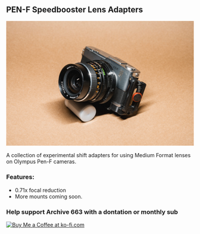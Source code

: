 ## PEN-F Speedbooster Lens Adapters

![olympusPENFSpeedboosterAdapters](https://github.com/Archive-663/lensAdapters/blob/main/Olympus%20PEN-F/SPEEDBOOSTER/Mamiya%20645/ASSETS/productSB_M645_PENF%20(1).jpg)

A collection of experimental shift adapters for using Medium Format lenses on Olympus Pen-F cameras.

### Features:
- 0.71x focal reduction
- More mounts coming soon.

### Help support Archive 663 with a dontation or monthly sub

<a href='https://ko-fi.com/P5P3MHMSF' target='_blank'><img height='36' style='border:0px;height:36px;' src='https://storage.ko-fi.com/cdn/kofi2.png?v=3' border='0' alt='Buy Me a Coffee at ko-fi.com' /></a>

